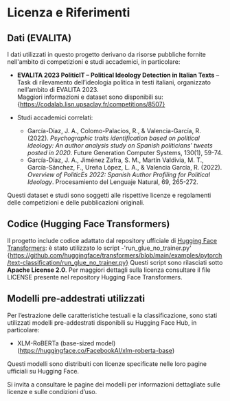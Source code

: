 # Licenza e Riferimenti

## Dati (EVALITA)

I dati utilizzati in questo progetto derivano da risorse pubbliche fornite nell'ambito di competizioni e studi accademici, in particolare:

- **EVALITA 2023 PoliticIT – Political Ideology Detection in Italian Texts** – Task di rilevamento dell’ideologia politica in testi italiani, organizzato nell’ambito di EVALITA 2023.  
  Maggiori informazioni e dataset sono disponibili su:  
  {https://codalab.lisn.upsaclay.fr/competitions/8507}

- Studi accademici correlati:  
  - García-Díaz, J. A., Colomo-Palacios, R., & Valencia-García, R. (2022). *Psychographic traits identification based on political ideology: An author analysis study on Spanish politicians’ tweets posted in 2020*. Future Generation Computer Systems, 130(1), 59-74.  
  - García-Díaz, J. A., Jiménez Zafra, S. M., Martín Valdivia, M. T., García-Sánchez, F., Ureña López, L. A., & Valencia García, R. (2022). *Overview of PoliticEs 2022: Spanish Author Profiling for Political Ideology*. Procesamiento del Lenguaje Natural, 69, 265-272.

Questi dataset e studi sono soggetti alle rispettive licenze e regolamenti delle competizioni e delle pubblicazioni originali.

## Codice (Hugging Face Transformers)

Il progetto include codice adattato dal repository ufficiale di [Hugging Face Transformers](https://github.com/huggingface/transformers): è stato utilizzato lo script -'run_glue_no_trainer.py'
{https://github.com/huggingface/transformers/blob/main/examples/pytorch/text-classification/run_glue_no_trainer.py}
Questi script sono rilasciati sotto **Apache License 2.0**. Per maggiori dettagli sulla licenza consultare il file LICENSE presente nel repository Hugging Face Transformers.

## Modelli pre-addestrati utilizzati

Per l’estrazione delle caratteristiche testuali e la classificazione, sono stati utilizzati modelli pre-addestrati disponibili su Hugging Face Hub, in particolare:

- XLM-RoBERTa (base-sized model) (https://huggingface.co/FacebookAI/xlm-roberta-base)

Questi modelli sono distribuiti con licenze specificate nelle loro pagine ufficiali su Hugging Face.

Si invita a consultare le pagine dei modelli per informazioni dettagliate sulle licenze e sulle condizioni d’uso.







